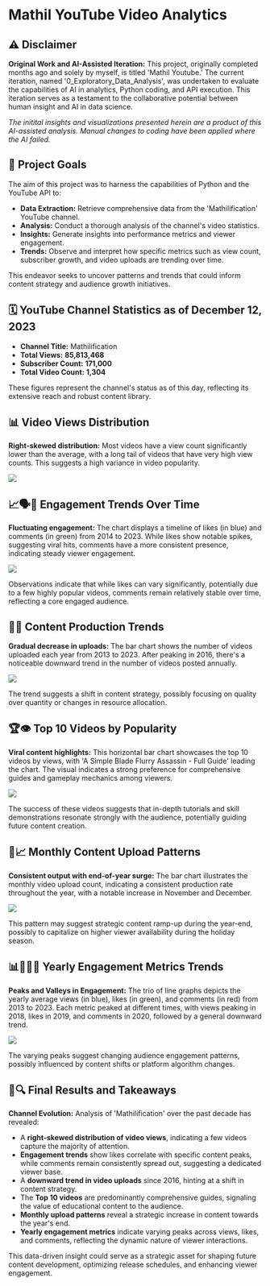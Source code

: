 # Mathil YouTube Video Analytics

## ⚠️ Disclaimer

**Original Work and AI-Assisted Iteration:** This project, originally completed months ago and solely by myself, is titled 'Mathil Youtube.' The current iteration, named '0_Exploratory_Data_Analysis', was undertaken to evaluate the capabilities of AI in analytics, Python coding, and API execution. This iteration serves as a testament to the collaborative potential between human insight and AI in data science.

*The initital insights and visualizations presented herein are a product of this AI-assisted analysis. Manual changes to coding have been applied where the AI failed.*

## 🎯 Project Goals

The aim of this project was to harness the capabilities of Python and the YouTube API to:

- **Data Extraction:** Retrieve comprehensive data from the 'Mathilification' YouTube channel.
- **Analysis:** Conduct a thorough analysis of the channel's video statistics.
- **Insights:** Generate insights into performance metrics and viewer engagement.
- **Trends:** Observe and interpret how specific metrics such as view count, subscriber growth, and video uploads are trending over time.

This endeavor seeks to uncover patterns and trends that could inform content strategy and audience growth initiatives.


## 🗓️ YouTube Channel Statistics as of December 12, 2023

- **Channel Title:** Mathilification
- **Total Views:** **85,813,468**
- **Subscriber Count:** **171,000**
- **Total Video Count:** **1,304**

These figures represent the channel's status as of this day, reflecting its extensive reach and robust content library.

## 📊 Video Views Distribution

**Right-skewed distribution:** Most videos have a view count significantly lower than the average, with a long tail of videos that have very high view counts. This suggests a high variance in video popularity.

![](images/views_dist.png)

## 📈🗣️💬 Engagement Trends Over Time

**Fluctuating engagement:** The chart displays a timeline of likes (in blue) and comments (in green) from 2014 to 2023. While likes show notable spikes, suggesting viral hits, comments have a more consistent presence, indicating steady viewer engagement.

![](images/likes_comments_over_time.png)

Observations indicate that while likes can vary significantly, potentially due to a few highly popular videos, comments remain relatively stable over time, reflecting a core engaged audience.

## 🎥📆 Content Production Trends

**Gradual decrease in uploads:** The bar chart shows the number of videos uploaded each year from 2013 to 2023. After peaking in 2016, there's a noticeable downward trend in the number of videos posted annually.

![](images/video_uploads_per_year.png)

The trend suggests a shift in content strategy, possibly focusing on quality over quantity or changes in resource allocation.

## 🏆👁️ Top 10 Videos by Popularity

**Viral content highlights:** This horizontal bar chart showcases the top 10 videos by views, with 'A Simple Blade Flurry Assassin - Full Guide' leading the chart. The visual indicates a strong preference for comprehensive guides and gameplay mechanics among viewers.

![](images/top_10_vids_by_views.png)

The success of these videos suggests that in-depth tutorials and skill demonstrations resonate strongly with the audience, potentially guiding future content creation.

## 📅📈 Monthly Content Upload Patterns

**Consistent output with end-of-year surge:** The bar chart illustrates the monthly video upload count, indicating a consistent production rate throughout the year, with a notable increase in November and December.

![](images/videos_uploaded_each_month.png)

This pattern may suggest strategic content ramp-up during the year-end, possibly to capitalize on higher viewer availability during the holiday season.

## 📊👀💖💬 Yearly Engagement Metrics Trends

**Peaks and Valleys in Engagement:** The trio of line graphs depicts the yearly average views (in blue), likes (in green), and comments (in red) from 2013 to 2023. Each metric peaked at different times, with views peaking in 2018, likes in 2019, and comments in 2020, followed by a general downward trend.

![](images/views_likes_comments_over_time.png)

The varying peaks suggest changing audience engagement patterns, possibly influenced by content shifts or platform algorithm changes.

## 🏁🔍 Final Results and Takeaways

**Channel Evolution:** Analysis of 'Mathilification' over the past decade has revealed:

- A **right-skewed distribution of video views**, indicating a few videos capture the majority of attention.
- **Engagement trends** show likes correlate with specific content peaks, while comments remain consistently spread out, suggesting a dedicated viewer base.
- A **downward trend in video uploads** since 2016, hinting at a shift in content strategy.
- The **Top 10 videos** are predominantly comprehensive guides, signaling the value of educational content to the audience.
- **Monthly upload patterns** reveal a strategic increase in content towards the year's end.
- **Yearly engagement metrics** indicate varying peaks across views, likes, and comments, reflecting the dynamic nature of viewer interactions.

This data-driven insight could serve as a strategic asset for shaping future content development, optimizing release schedules, and enhancing viewer engagement.
